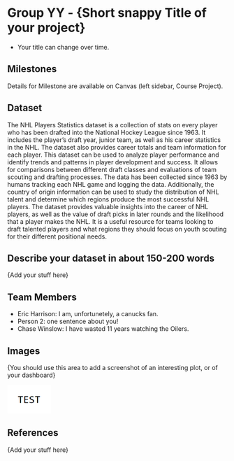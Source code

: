 # Group YY - {Short snappy Title of your project}

- Your title can change over time.

## Milestones

Details for Milestone are available on Canvas (left sidebar, Course Project).

## Dataset

The NHL Players Statistics dataset is a collection of stats on every player who has been drafted into the National Hockey League since 1963. It includes the player’s draft year, junior team, as well as his career statistics in the NHL. The dataset also provides career totals and team information for each player. This dataset can be used to analyze player performance and identify trends and patterns in player development and success. It allows for comparisons between different draft classes and evaluations of team scouting and drafting processes. The data has been collected since 1963 by humans tracking each NHL game and logging the data. Additionally, the country of origin information can be used to study the distribution of NHL talent and determine which regions produce the most successful NHL players. The dataset provides valuable insights into the career of NHL players, as well as the value of draft picks in later rounds and the likelihood that a player makes the NHL. It is a useful resource for teams looking to draft talented players and what regions they should focus on youth scouting for their different positional needs. 

## Describe your dataset in about 150-200 words

{Add your stuff here}

## Team Members

- Eric Harrison: I am, unfortunetely, a canucks fan.
- Person 2: one sentence about you!
- Chase Winslow: I have wasted 11 years watching the Oilers. 

## Images

{You should use this area to add a screenshot of an interesting plot, or of your dashboard}

<img src ="images/test.png" width="100px">

## References

{Add your stuff here}



